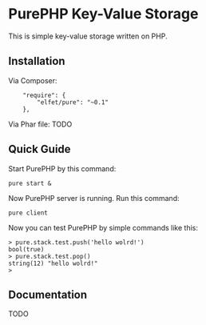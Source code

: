 # PurePHP Key-Value Storage
This is simple key-value storage written on PHP.

## Installation
Via Composer:

```
    "require": {
        "elfet/pure": "~0.1"
    },
```

Via Phar file: TODO

## Quick Guide
Start PurePHP by this command:

```
pure start &
```

Now PurePHP server is running. Run this command:

```
pure client
```

Now you can test PurePHP by simple commands like this:

```
> pure.stack.test.push('hello wolrd!')
bool(true)
> pure.stack.test.pop()
string(12) "hello wolrd!"
>
```

## Documentation

TODO